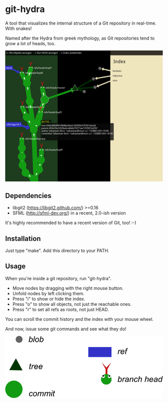 git-hydra
=========

A tool that visualizes the internal structure of a Git repository in real-time. With snakes!

Named after the Hydra from greek mythology, as Git repositories tend to grow a lot of heads, too.

![Screenshot of git-hydra](https://github.com/blinry/git-hydra/raw/master/img/hydra.png)

Dependencies
------------

- libgit2 (https://libgit2.github.com/) >=0.16
- SFML (http://sfml-dev.org/) in a recent, 2.0-ish version

It's highly recommended to have a recent version of Git, too! :-)

Installation
------------

Just type "make". Add this directory to your PATH.

Usage
-----

When you're inside a git repository, run "git-hydra".

- Move nodes by dragging with the right mouse button.
- Unfold nodes by left clicking them.
- Press "i" to show or hide the index.
- Press "o" to show all objects, not just the reachable ones.
- Press "r" to set all refs as roots, not just HEAD.

You can scroll the commit history and the index with your mouse wheel.

And now, issue some git commands and see what they do!

![How the objects look](https://github.com/blinry/git-hydra/raw/master/img/objects.png)
